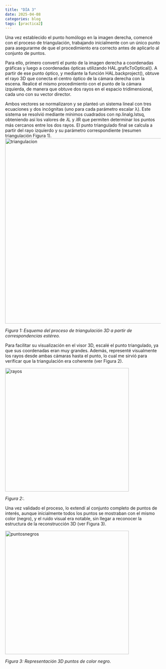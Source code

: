 ```yaml
---
title: "DÍA 3"
date: 2025-04-08
categories: blog
tags: [practica2]
---
```


Una vez establecido el punto homólogo en la imagen derecha, comencé con el proceso de triangulación, trabajando inicialmente con un único punto para asegurarme de que el procedimiento era correcto antes de aplicarlo al conjunto de puntos.

Para ello, primero convertí el punto de la imagen derecha a coordenadas gráficas y luego a coordenadas ópticas utilizando HAL.graficToOptical(). A partir de ese punto óptico, y mediante la función HAL.backproject(), obtuve el rayo 3D que conecta el centro óptico de la cámara derecha con la escena. Realicé el mismo procedimiento con el punto de la cámara izquierda, de manera que obtuve dos rayos en el espacio tridimensional, cada uno con su vector director.

Ambos vectores se normalizaron y se planteó un sistema lineal con tres ecuaciones y dos incógnitas (uno para cada parámetro escalar λ). Este sistema se resolvió mediante mínimos cuadrados con np.linalg.lstsq, obteniendo así los valores de 𝜆L y 𝜆R que permiten determinar los puntos más cercanos entre los dos rayos. El punto triangulado final se calcula a partir del rayo izquierdo y su parámetro correspondiente (resumen triangulación Figura 1).
<img src="{{ '/imagenes/triangulacion.png' | relative_url }}" alt="triangulacion" width="600">
<p><em>Figura 1: Esquema del proceso de triangulación 3D a partir de correspondencias estéreo.</em></p>


Para facilitar su visualización en el visor 3D, escalé el punto triangulado, ya que sus coordenadas eran muy grandes. Además, representé visualmente los rayos desde ambas cámaras hasta el punto, lo cual me sirvió para verificar que la triangulación era coherente (ver Figura 2).

<img src="{{ '/imagenes/rayos.png' | relative_url }}" alt="rayos" width="400">
<p><em>Figura 2:.</em></p>

Una vez validado el proceso, lo extendí al conjunto completo de puntos de interés, aunque inicialmente todos los puntos se mostraban con el mismo color (negro), y el ruido visual era notable, sin llegar a reconocer la estructura de la reconstrucción 3D (ver Figura 3).

<img src="{{ '/imagenes/puntosnegros.png' | relative_url }}" alt=" puntosnegros " width="400">
<p><em>Figura 3: Representación 3D puntos de color negro.</em></p>


